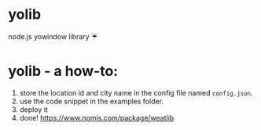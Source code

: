 # yolib
node.js yowindow library :umbrella:


# yolib - a how-to:

1. store the location id and city name in the config file named ``config.json``.
2. use the code snippet in the examples folder.
3. deploy it
4. done!
https://www.npmjs.com/package/weatlib
